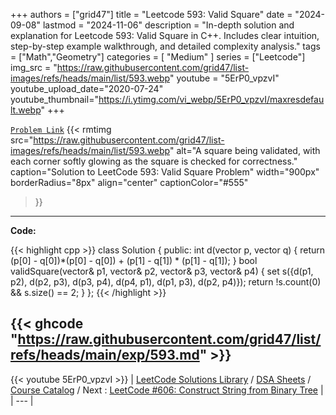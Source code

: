 
+++
authors = ["grid47"]
title = "Leetcode 593: Valid Square"
date = "2024-09-08"
lastmod = "2024-11-06"
description = "In-depth solution and explanation for Leetcode 593: Valid Square in C++. Includes clear intuition, step-by-step example walkthrough, and detailed complexity analysis."
tags = ["Math","Geometry"]
categories = [
    "Medium"
]
series = ["Leetcode"]
img_src = "https://raw.githubusercontent.com/grid47/list-images/refs/heads/main/list/593.webp"
youtube = "5ErP0_vpzvI"
youtube_upload_date="2020-07-24"
youtube_thumbnail="https://i.ytimg.com/vi_webp/5ErP0_vpzvI/maxresdefault.webp"
+++



[`Problem Link`](https://leetcode.com/problems/valid-square/description/)
{{< rmtimg 
    src="https://raw.githubusercontent.com/grid47/list-images/refs/heads/main/list/593.webp" 
    alt="A square being validated, with each corner softly glowing as the square is checked for correctness."
    caption="Solution to LeetCode 593: Valid Square Problem"
    width="900px"
    borderRadius="8px"
    align="center" 
    captionColor="#555"
>}}
---
**Code:**

{{< highlight cpp >}}
class Solution {
public:
    int d(vector<int> p, vector<int> q) {
        return (p[0] - q[0])*(p[0] - q[0]) + (p[1] - q[1]) * (p[1] - q[1]);
    }
    bool validSquare(vector<int>& p1, vector<int>& p2, vector<int>& p3, vector<int>& p4) {
        set<int> s({d(p1, p2), d(p2, p3), d(p3, p4), d(p4, p1), d(p1, p3), d(p2, p4)});
        return !s.count(0) && s.size() == 2;
    }
};
{{< /highlight >}}

{{< ghcode "https://raw.githubusercontent.com/grid47/list/refs/heads/main/exp/593.md" >}}
---
{{< youtube 5ErP0_vpzvI >}}
| [LeetCode Solutions Library](https://grid47.xyz/leetcode/) / [DSA Sheets](https://grid47.xyz/sheets/) / [Course Catalog](https://grid47.xyz/courses/) / Next : [LeetCode #606: Construct String from Binary Tree](https://grid47.xyz/leetcode/solution-606-construct-string-from-binary-tree/) |
| --- |
